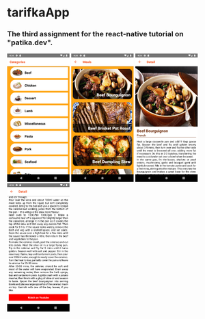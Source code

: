 # tarifkaApp
### The third assignment for the react-native tutorial on "patika.dev".

<div>
<img src="https://github.com/harundogdu/tarifkaApp/blob/master/screenshots/1.png"  height="300"/>
<img src="https://github.com/harundogdu/tarifkaApp/blob/master/screenshots/2.png"  height="300"/>
<img src="https://github.com/harundogdu/tarifkaApp/blob/master/screenshots/3.png"  height="300"/>
<img src="https://github.com/harundogdu/tarifkaApp/blob/master/screenshots/4.png"  height="300"/>
</div>
